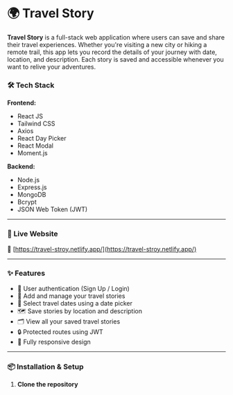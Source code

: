# 🌍 Travel Story

**Travel Story** is a full-stack web application where users can save and share their travel experiences. Whether you're visiting a new city or hiking a remote trail, this app lets you record the details of your journey with date, location, and description. Each story is saved and accessible whenever you want to relive your adventures.

### 🛠️ Tech Stack

**Frontend:**
- React JS
- Tailwind CSS
- Axios
- React Day Picker
- React Modal
- Moment.js

**Backend:**
- Node.js
- Express.js
- MongoDB
- Bcrypt
- JSON Web Token (JWT)

---

### 🚀 Live Website

🔗 [https://travel-stroy.netlify.app/](https://travel-stroy.netlify.app/)

---

### ✨ Features

- 🔐 User authentication (Sign Up / Login)
- 🧳 Add and manage your travel stories
- 📅 Select travel dates using a date picker
- 🗺️ Save stories by location and description
- 🗂️ View all your saved travel stories
- 🔒 Protected routes using JWT
- 🎨 Fully responsive design

---

### 📦 Installation & Setup

1. **Clone the repository**
  
